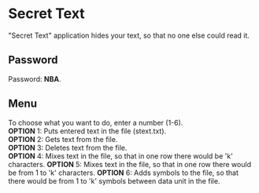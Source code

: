 # Secret Text
"Secret Text" application hides your text, so that no one else could read it.

## Password
Password: **NBA**.

## Menu
To choose what you want to do, enter a number (1-6).  
**OPTION** 1: Puts entered text in the file (stext.txt).  
**OPTION** 2: Gets text from the file.  
**OPTION** 3: Deletes text from the file.  
**OPTION** 4: Mixes text in the file, so that in one row there would be 'k' characters.
**OPTION** 5: Mixes text in the file, so that in one row there would be from 1 to 'k' characters.
**OPTION** 6: Adds symbols to the file, so that there would be from 1 to 'k' symbols between data unit in the file.
